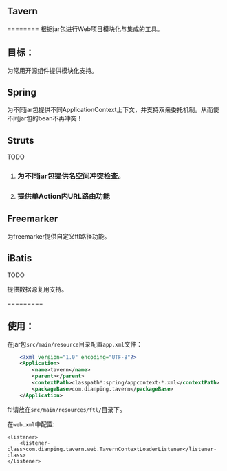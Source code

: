 ## Tavern
========
根据jar包进行Web项目模块化与集成的工具。

## 目标：

为常用开源组件提供模块化支持。

## Spring

为不同jar包提供不同ApplicationContext上下文，并支持双亲委托机制。从而使不同jar包的bean不再冲突！

## Struts

TODO

1. ### 为不同jar包提供名空间冲突检查。
2. ### 提供单Action内URL路由功能

## Freemarker

为freemarker提供自定义ftl路径功能。

## iBatis

TODO

提供数据源复用支持。

=========

## 使用：

在jar包`src/main/resource`目录配置`app.xml`文件：

```xml
	<?xml version="1.0" encoding="UTF-8"?>
	<Application>
	    <name>tavern</name>
	    <parent></parent>
	    <contextPath>classpath*:spring/appcontext-*.xml</contextPath>
	    <packageBase>com.dianping.tavern</packageBase>
	</Application>
```
	
ftl请放在`src/main/resources/ftl/`目录下。
	
在`web.xml`中配置:

    <listener>
        <listener-class>com.dianping.tavern.web.TavernContextLoaderListener</listener-class>
    </listener>